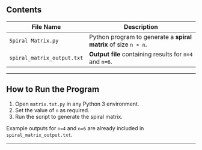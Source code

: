## **Contents**

| **File Name**              | **Description**                              |
|----------------------------|----------------------------------------------|
| `Spiral Matrix.py`         | Python program to generate a **spiral matrix** of size `n × n`. |
| `spiral_matrix_output.txt` | **Output file** containing results for `n=4` and `n=6`. |

---

## **How to Run the Program**

1. Open `matrix.txt.py` in any Python 3 environment.
2. Set the value of `n` as required.
3. Run the script to generate the spiral matrix.

Example outputs for `n=4` and `n=6` are already included in `spiral_matrix_output.txt`.

---
